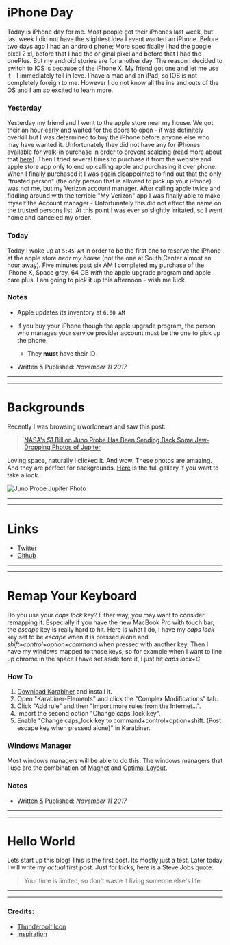 # iPhone Day

Today is iPhone day for me. Most people got their iPhones last week, but last week I did not have the slightest idea I event wanted an iPhone. Before two days ago I had an android phone; More specifically I had the google pixel 2 xl, before that I had the original pixel and before that I had the onePlus. But my android stories are for another day. The reason I decided to switch to IOS is because of the iPhone X. My friend got one and let me use it - I immediately fell in love. I have a mac and an iPad, so IOS is not completely foreign to me. However I do not know all the ins and outs of the OS and I am *so* excited to learn more.

### Yesterday

Yesterday my friend and I went to the apple store near my house. We got their an hour early and waited for the doors to open - it was definitely overkill but I was determined to buy the iPhone before anyone else who may have wanted it. Unfortunately they did not have any for iPhones available for walk-in purchase in order to prevent scalping (read more about that [here](https://www.macrumors.com/2017/11/03/iphone-x-seattle/)). Then I tried several times to purchase it from the website and apple store app only to end up calling apple and purchasing it over phone. When I finally purchased it I was again disappointed to find out that the only "trusted person" (the only person that is allowed to pick up your iPhone) was not me, but my Verizon account manager. After calling apple twice and fiddling around with the terrible "My Verizon" app I was finally able to make myself the Account manager - Unfortunately this did not effect the name on the trusted persons list. At this point I was ever so slightly irritated, so I went home and canceled my order.

### Today

Today I woke up at `5:45 AM` in order to be the first one to reserve the iPhone at the apple store *near my house* (not the one at South Center almost an hour away). Five minutes past six AM I completed my purchase of the iPhone X, Space gray, 64 GB *with* the apple upgrade program and apple care plus. I am going to pick it up this afternoon - wish me luck.


### Notes

- Apple updates its inventory at `6:00 AM`
- If you buy your iPhone though the apple upgrade program, the person who manages your service provider account must be the one to pick up the phone.
  - They **must** have their ID

- Written & Published: *November 11 2017*

***

---
# Backgrounds

Recently I was browsing r/worldnews and saw this post:
>[NASA's $1 Billion Juno Probe Has Been Sending Back Some Jaw-Dropping Photos of Jupiter](https://www.reddit.com/r/worldnews/comments/7bvqnl/nasas_1_billion_juno_probe_has_been_sending_back/)

Loving space, naturally I clicked it. And wow. These photos are amazing. And they are perfect for backgrounds. [Here](https://www.nasa.gov/mission_pages/juno/images/index.html) is the full gallery if you want to take a look.

![Juno Probe Jupiter Photo](https://static.photocdn.pt/images/articles/2017/11/09/articles/2017_8/junojupiter.jpg)

***


---
# Links
- [Twitter](https://twitter.com/thunderboltblog)
- [Github](https://github.com/pudility/thunderbolt)

***


---
# Remap Your Keyboard

Do you use your *caps lock* key? Either way, you may want to consider remapping it. Especially if you have the new MacBook Pro with touch bar, the *escape* key is really hard to hit. Here is what I do, I have my *caps lock* key set to be *escape* when it is pressed alone and *shift+control+option+command* when pressed with another key. Then I have my windows mapped to those keys, so for example when I want to line up chrome in the space I have set aside fore it, I just hit *caps lock+C*.

### How To

1. [Download Karabiner](https://pqrs.org/osx/karabiner/) and install it.
2. Open "Karabiner-Elements" and click the "Complex Modifications" tab.
3. Click "Add rule" and then "Import more rules from the Internet...".
4. Import the second option "Change caps_lock key".
5. Enable "Change caps_lock key to command+control+option+shift. (Post escape key when pressed alone)" in Karabiner.

### Windows Manager

Most windows managers will be able to do this. The windows managers that I use are the combination of [Magnet](http://magnet.crowdcafe.com/) and [Optimal Layout](http://most-advantageous.com/optimal-layout/).

### Notes
- Written & Published: *November 11 2017*

***


---
# Hello World

Lets start up this blog! This is the first post. Its mostly just a test. Later today I will write my *actual* first post. Just for kicks, here is a Steve Jobs quote:

> Your time is limited, so don't waste it living someone else's life.

***

---
### Credits:

- [Thunderbolt Icon](https://www.flaticon.com/authors/those-icons)
- [Inspiration](https://daringfireball.net/)